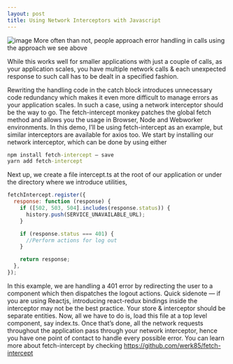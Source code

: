 ```yaml
---
layout: post
title: Using Network Interceptors with Javascript
---
```

![image](https://user-images.githubusercontent.com/25403969/105626412-65517380-5e55-11eb-89c8-d179310f5ce3.png)
More often than not, people approach error handling in calls using the approach we see above

While this works well for smaller applications with just a couple of calls, as your application scales, you have multiple network calls & each unexpected response to such call has to be dealt in a specified fashion.

Rewriting the handling code in the catch block introduces unnecessary code redundancy which makes it even more difficult to manage errors as your application scales.
In such a case, using a network interceptor should be the way to go. The fetch-intercept monkey patches the global fetch method and allows you the usage in Browser, Node and Webworker environments. In this demo, I’ll be using fetch-intercept as an example, but similar interceptors are available for axios too.
We start by installing our network interceptor, which can be done by using either

```cmd
npm install fetch-intercept — save
yarn add fetch-intercept
```

Next up, we create a file intercept.ts at the root of our application or under the directory where we introduce utilities,

```javascript
fetchIntercept.register({
  response: function (response) {
    if ([502, 503, 504].includes(response.status)) {
      history.push(SERVICE_UNAVAILABLE_URL);
    }

    if (response.status === 401) {
      //Perform actions for log out
    }

    return response;
  },
});
```

In this example, we are handling a 401 error by redirecting the user to a component which then dispatches the logout actions.
Quick sidenote — if you are using Reactjs, introducing react-redux bindings inside the interceptor may not be the best practice. Your store & interceptor should be separate entities.
Now, all we have to do is, load this file at a top level component, say index.ts. Once that’s done, all the network requests throughout the application pass through your network interceptor, hence you have one point of contact to handle every possible error.
You can learn more about fetch-intercept by checking <https://github.com/werk85/fetch-intercept>
